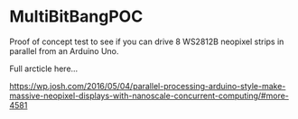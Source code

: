 # MultiBitBangPOC
Proof of concept test to see if you can drive 8 WS2812B neopixel strips in parallel from an Arduino Uno.

Full arcticle here...

https://wp.josh.com/2016/05/04/parallel-processing-arduino-style-make-massive-neopixel-displays-with-nanoscale-concurrent-computing/#more-4581


